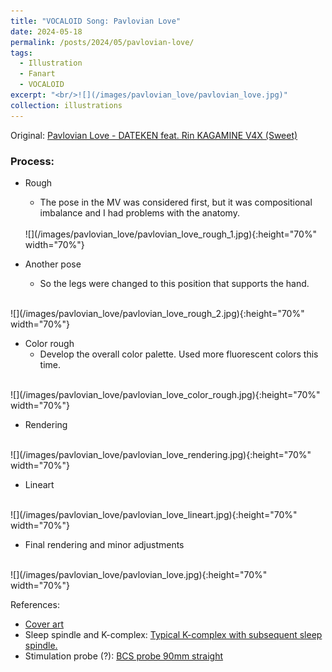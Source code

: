 ```yaml
---
title: "VOCALOID Song: Pavlovian Love"
date: 2024-05-18
permalink: /posts/2024/05/pavlovian-love/
tags:
  - Illustration
  - Fanart
  - VOCALOID
excerpt: "<br/>![](/images/pavlovian_love/pavlovian_love.jpg)"
collection: illustrations
---
```

Original: [Pavlovian Love - DATEKEN feat. Rin KAGAMINE V4X (Sweet)](https://www.youtube.com/watch?v=GjR2C81-Txc)

### Process: 

* Rough
    - The pose in the MV was considered first, but it was compositional imbalance and I had problems with the anatomy.
    <br>
    ![](/images/pavlovian_love/pavlovian_love_rough_1.jpg){:height="70%" width="70%"}

* Another pose
    - So the legs were changed to this position that supports the hand.
<br>
    ![](/images/pavlovian_love/pavlovian_love_rough_2.jpg){:height="70%" width="70%"}

* Color rough
    - Develop the overall color palette. Used more fluorescent colors this time.
<br>
![](/images/pavlovian_love/pavlovian_love_color_rough.jpg){:height="70%" width="70%"}

* Rendering
<br>
![](/images/pavlovian_love/pavlovian_love_rendering.jpg){:height="70%" width="70%"}

* Lineart
<br>
![](/images/pavlovian_love/pavlovian_love_lineart.jpg){:height="70%" width="70%"}

* Final rendering and minor adjustments
<br>
![](/images/pavlovian_love/pavlovian_love.jpg){:height="70%" width="70%"}

References:
- [Cover art](https://x.com/maguro8989/status/1607724740441149442/photo/2)
- Sleep spindle and K-complex: [Typical K-complex with subsequent sleep spindle. ](https://www.researchgate.net/profile/Hartmut-Schulz/publication/227501331/figure/fig2/AS:393758349774849@1470890714264/Typical-K-complex-with-subsequent-sleep-spindle.png)
- Stimulation probe (?): [BCS probe 90mm straight](https://shop.inomed.com/en/Product-Categories/Intraoperative-Neuromonitoring/Stimulation-probes/BCS-probe-90mm-straight.html)